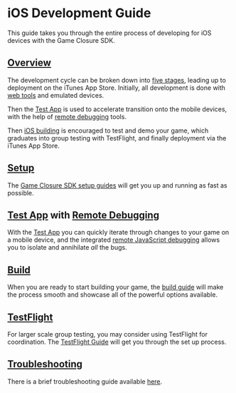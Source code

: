 # iOS Development Guide

This guide takes you through the entire process of developing for iOS devices with the Game Closure SDK.

## [Overview](./ios-stages.html)

The development cycle can be broken down into [five stages](./ios-stages.html), leading up to deployment on the iTunes App Store.  Initially, all development is done with [web tools](../guide/quick-start.html) and emulated devices.

Then the [Test App](./ios-test-app.html) is used to accelerate transition onto the mobile devices, with the help of [remote debugging](./ios-remote-debug.html) tools.

Then [iOS building](./ios-build.html) is encouraged to test and demo your game, which graduates into group testing with TestFlight, and finally deployment via the iTunes App Store.

## [Setup](./ios-setup.html)

The [Game Closure SDK setup guides](./ios-setup.html) will get you up and running as fast as possible.

## [Test App](./ios-test-app.html) with [Remote Debugging](./ios-remote-debug.html)

With the [Test App](./ios-test-app.html) you can quickly iterate through changes to your game on a mobile device, and the integrated [remote JavaScript debugging](./ios-remote-debug.html) allows you to isolate and annihilate *all* the bugs.

## [Build](./ios-build.html)

When you are ready to start building your game, the [build guide](./ios-build.html) will make the process smooth and showcase all of the powerful options available.

## [TestFlight](./ios-testflight.html)

For larger scale group testing, you may consider using TestFlight for coordination.  The [TestFlight Guide](./ios-testflight.html) will get you through the set up process.

## [Troubleshooting](./ios-troubleshooting.html)

There is a brief troubleshooting guide available [here](./ios-troubleshooting.html).

